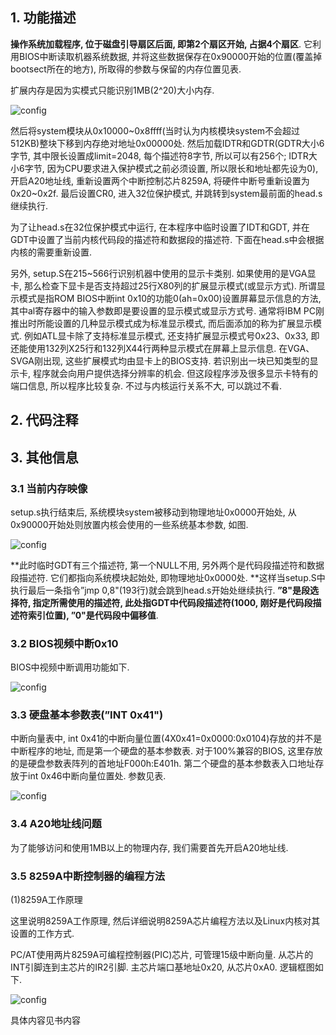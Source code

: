 ## 1. 功能描述

**操作系统加载程序, 位于磁盘引导扇区后面, 即第2个扇区开始, 占据4个扇区**. 它利用BIOS中断读取机器系统数据, 并将这些数据保存在0x90000开始的位置(覆盖掉bootsect所在的地方), 所取得的参数与保留的内存位置见表. 

扩展内存是因为实模式只能识别1MB(2\^20)大小内存. 

![config](images/5.png)

然后将system模块从0x10000\~0x8ffff(当时认为内核模块system不会超过512KB)整块下移到内存绝对地址0x00000处. 然后加载IDTR和GDTR(GDTR大小6字节, 其中限长设置成limit=2048, 每个描述符8字节, 所以可以有256个; IDTR大小6字节, 因为CPU要求进入保护模式之前必须设置, 所以限长和地址都先设为0), 开启A20地址线, 重新设置两个中断控制芯片8259A, 将硬件中断号重新设置为0x20\~0x2f. 最后设置CR0, 进入32位保护模式, 并跳转到system最前面的head.s继续执行. 

为了让head.s在32位保护模式中运行, 在本程序中临时设置了IDT和GDT, 并在GDT中设置了当前内核代码段的描述符和数据段的描述符. 下面在head.s中会根据内核的需要重新设置. 

另外, setup.S在215\~566行识别机器中使用的显示卡类别. 如果使用的是VGA显卡, 那么检查下显卡是否支持超过25行X80列的扩展显示模式(或显示方式). 所谓显示模式是指ROM BIOS中断int 0x10的功能0(ah=0x00)设置屏幕显示信息的方法, 其中al寄存器中的输入参数即是要设置的显示模式或显示方式号. 通常将IBM PC刚推出时所能设置的几种显示模式成为标准显示模式, 而后面添加的称为扩展显示模式. 例如ATL显卡除了支持标准显示模式, 还支持扩展显示模式号0x23、0x33, 即还能使用132列X25行和132列X44行两种显示模式在屏幕上显示信息. 在VGA、SVGA刚出现, 这些扩展模式均由显卡上的BIOS支持. 若识别出一块已知类型的显示卡, 程序就会向用户提供选择分辨率的机会. 但这段程序涉及很多显示卡特有的端口信息, 所以程序比较复杂. 不过与内核运行关系不大, 可以跳过不看. 

## 2. 代码注释



## 3. 其他信息

### 3.1 当前内存映像

setup.s执行结束后, 系统模块system被移动到物理地址0x0000开始处, 从0x90000开始处则放置内核会使用的一些系统基本参数, 如图. 

![config](images/6.png)

**此时临时GDT有三个描述符, 第一个NULL不用, 另外两个是代码段描述符和数据段描述符. 它们都指向系统模块起始处, 即物理地址0x0000处. **这样当setup.S中执行最后一条指令”jmp 0,8"(193行)就会跳到head.s开始处继续执行. **”8"是段选择符, 指定所需使用的描述符, 此处指GDT中代码段描述符(1000, 刚好是代码段描述符索引位置), ”0"是代码段中偏移值**. 

### 3.2 BIOS视频中断0x10

BIOS中视频中断调用功能如下. 

![config](images/7.png)

### 3.3 硬盘基本参数表(”INT 0x41")

中断向量表中, int 0x41的中断向量位置(4X0x41=0x0000:0x0104)存放的并不是中断程序的地址, 而是第一个硬盘的基本参数表. 对于100%兼容的BIOS, 这里存放的是硬盘参数表阵列的首地址F000h:E401h. 第二个硬盘的基本参数表入口地址存放于int 0x46中断向量位置处. 参数见表. 

![config](images/8.png)

### 3.4 A20地址线问题

为了能够访问和使用1MB以上的物理内存, 我们需要首先开启A20地址线. 

### 3.5 8259A中断控制器的编程方法

(1)8259A工作原理

这里说明8259A工作原理, 然后详细说明8259A芯片编程方法以及Linux内核对其设置的工作方式. 

PC/AT使用两片8259A可编程控制器(PIC)芯片, 可管理15级中断向量. 从芯片的INT引脚连到主芯片的IR2引脚. 主芯片端口基地址0x20, 从芯片0xA0. 逻辑框图如下. 

![config](images/9.png)

具体内容见书内容

